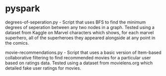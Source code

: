 # pyspark

degrees-of-seperation.py - Script that uses BFS to find the minimum degrees of seperation between any two nodes in a graph. Tested using a dataset from Kaggle on Marvel characters which shows, for each marvel superhero, all of the superheroes they appeared alongside at any point in the comics.

movie-recommendations.py - Script that uses a basic version of Item-based collaborative filtering to find recommended movies for a particular user based on ratings data. Tested using a dataset from movielens.org which detailed fake user ratings for movies. 
